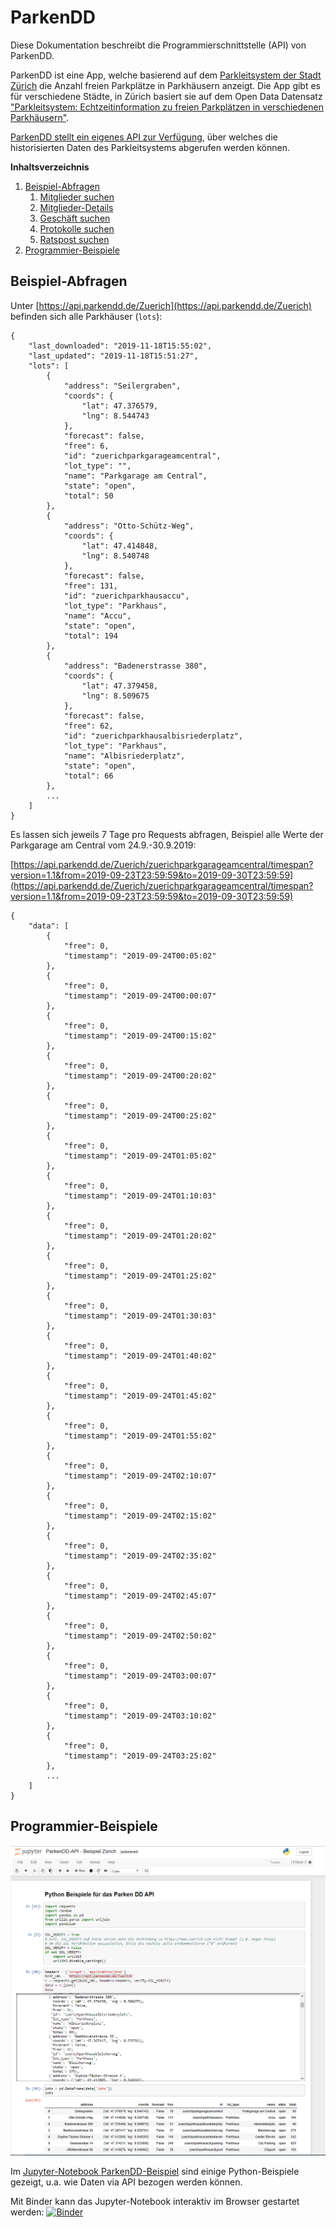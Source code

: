 # ParkenDD

Diese Dokumentation beschreibt die Programmierschnittstelle (API) von ParkenDD.

ParkenDD ist eine App, welche basierend auf dem [Parkleitsystem der Stadt Zürich](https://www.pls-zh.ch/) die Anzahl freien Parkplätze in Parkhäusern anzeigt.
Die App gibt es für verschiedene Städte, in Zürich basiert sie auf dem Open Data Datensatz ["Parkleitsystem: Echtzeitinformation zu freien Parkplätzen in verschiedenen Parkhäusern"](https://data.stadt-zuerich.ch/dataset/parkleitsystem).

[ParkenDD stellt ein eigenes API zur Verfügung](https://api.parkendd.de/), über welches die historisierten Daten des Parkleitsystems abgerufen werden können.


**Inhaltsverzeichnis**

1. [Beispiel-Abfragen](#beispiel-abfragen)
   1. [Mitglieder suchen](#mitglieder-suchen)
   2. [Mitglieder-Details](#mitglieder-details)
   3. [Geschäft suchen](#geschäft-suchen)
   4. [Protokolle suchen](#protokolle-suchen)
   5. [Ratspost suchen](#ratspost-suchen)
2. [Programmier-Beispiele](#programmier-beispiele)

## Beispiel-Abfragen

Unter [https://api.parkendd.de/Zuerich](https://api.parkendd.de/Zuerich) befinden sich alle Parkhäuser (`lots`):

```
{
    "last_downloaded": "2019-11-18T15:55:02",
    "last_updated": "2019-11-18T15:51:27",
    "lots": [
        {
            "address": "Seilergraben",
            "coords": {
                "lat": 47.376579,
                "lng": 8.544743
            },
            "forecast": false,
            "free": 6,
            "id": "zuerichparkgarageamcentral",
            "lot_type": "",
            "name": "Parkgarage am Central",
            "state": "open",
            "total": 50
        },
        {
            "address": "Otto-Schütz-Weg",
            "coords": {
                "lat": 47.414848,
                "lng": 8.540748
            },
            "forecast": false,
            "free": 131,
            "id": "zuerichparkhausaccu",
            "lot_type": "Parkhaus",
            "name": "Accu",
            "state": "open",
            "total": 194
        },
        {
            "address": "Badenerstrasse 380",
            "coords": {
                "lat": 47.379458,
                "lng": 8.509675
            },
            "forecast": false,
            "free": 62,
            "id": "zuerichparkhausalbisriederplatz",
            "lot_type": "Parkhaus",
            "name": "Albisriederplatz",
            "state": "open",
            "total": 66
        },
        ...
    ]
}
```

Es lassen sich jeweils 7 Tage pro Requests abfragen, Beispiel alle Werte der Parkgarage am Central vom 24.9.-30.9.2019:

[https://api.parkendd.de/Zuerich/zuerichparkgarageamcentral/timespan?version=1.1&from=2019-09-23T23:59:59&to=2019-09-30T23:59:59](https://api.parkendd.de/Zuerich/zuerichparkgarageamcentral/timespan?version=1.1&from=2019-09-23T23:59:59&to=2019-09-30T23:59:59)

```
{
    "data": [
        {
            "free": 0,
            "timestamp": "2019-09-24T00:05:02"
        },
        {
            "free": 0,
            "timestamp": "2019-09-24T00:00:07"
        },
        {
            "free": 0,
            "timestamp": "2019-09-24T00:15:02"
        },
        {
            "free": 0,
            "timestamp": "2019-09-24T00:20:02"
        },
        {
            "free": 0,
            "timestamp": "2019-09-24T00:25:02"
        },
        {
            "free": 0,
            "timestamp": "2019-09-24T01:05:02"
        },
        {
            "free": 0,
            "timestamp": "2019-09-24T01:10:03"
        },
        {
            "free": 0,
            "timestamp": "2019-09-24T01:20:02"
        },
        {
            "free": 0,
            "timestamp": "2019-09-24T01:25:02"
        },
        {
            "free": 0,
            "timestamp": "2019-09-24T01:30:03"
        },
        {
            "free": 0,
            "timestamp": "2019-09-24T01:40:02"
        },
        {
            "free": 0,
            "timestamp": "2019-09-24T01:45:02"
        },
        {
            "free": 0,
            "timestamp": "2019-09-24T01:55:02"
        },
        {
            "free": 0,
            "timestamp": "2019-09-24T02:10:07"
        },
        {
            "free": 0,
            "timestamp": "2019-09-24T02:15:02"
        },
        {
            "free": 0,
            "timestamp": "2019-09-24T02:35:02"
        },
        {
            "free": 0,
            "timestamp": "2019-09-24T02:45:07"
        },
        {
            "free": 0,
            "timestamp": "2019-09-24T02:50:02"
        },
        {
            "free": 0,
            "timestamp": "2019-09-24T03:00:07"
        },
        {
            "free": 0,
            "timestamp": "2019-09-24T03:10:02"
        },
        {
            "free": 0,
            "timestamp": "2019-09-24T03:25:02"
        },
        ...
    ]
}
```

## Programmier-Beispiele

[![](jupyter.png)](https://github.com/opendatazurich/opendatazurich.github.io/blob/master/parkendd-api/ParkenDD-Beispiel.ipynb)

Im [Jupyter-Notebook ParkenDD-Beispiel](https://github.com/opendatazurich/opendatazurich.github.io/blob/master/parkendd-api/ParkenDD-Beispiel.ipynb) sind einige Python-Beispiele gezeigt, u.a. wie Daten via API bezogen werden können.

Mit Binder kann das Jupyter-Notebook interaktiv im Browser gestartet werden: [![Binder](https://mybinder.org/badge_logo.svg)](https://mybinder.org/v2/gh/opendatazurich/opendatazurich.github.io/master?filepath=parkendd-api/ParkenDD-Beispiel.ipynb)
